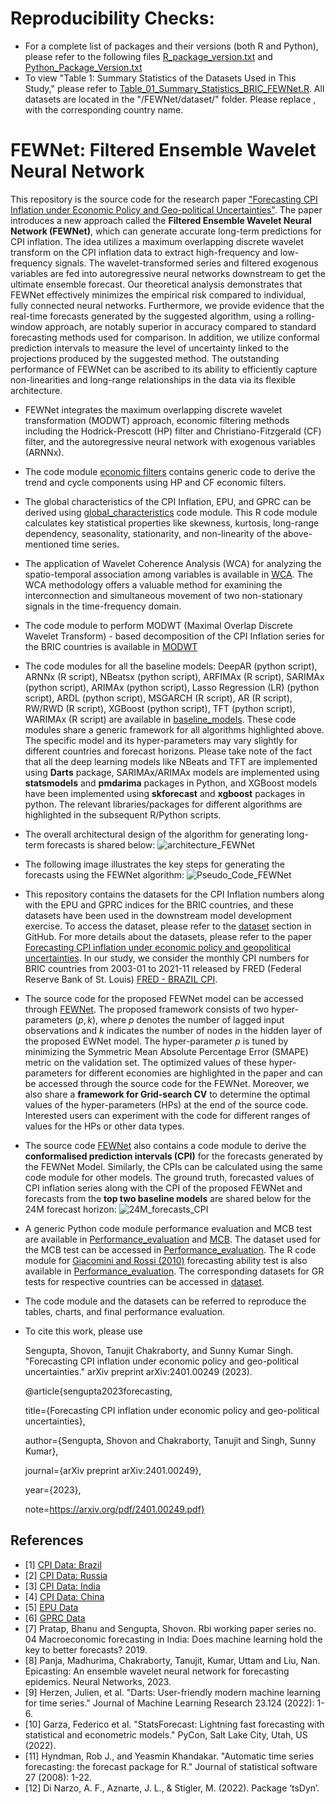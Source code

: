# Reproducibility Checks:
* For a complete list of packages and their versions (both R and Python), please refer to the following files [R_package_version.txt](https://github.com/ctanujit/FEWNet/blob/main/R_package_version.txt) and [Python_Package_Version.txt](https://github.com/ctanujit/FEWNet/blob/main/Python_Package_Version.txt)
* To view "Table 1: Summary Statistics of the Datasets Used in This Study," please refer to [Table_01_Summary_Statistics_BRIC_FEWNet.R](https://github.com/ctanujit/FEWNet/blob/main/Table_01_Summary_Statistics_BRIC_FEWNet.R). All datasets are located in the "/FEWNet/dataset/<country>" folder. Please replace ,<country> with the corresponding country name.


# FEWNet: Filtered Ensemble Wavelet Neural Network

This repository is the source code for the research paper ["Forecasting CPI Inflation under Economic Policy and Geo-political Uncertainties"](https://arxiv.org/abs/2401.00249). The paper introduces a new approach called the **Filtered Ensemble Wavelet Neural Network (FEWNet)**, which can generate accurate long-term predictions for CPI inflation. The idea utilizes a maximum overlapping discrete wavelet transform on the CPI inflation data to extract high-frequency and low-frequency signals. The wavelet-transformed series and filtered exogenous variables are fed into autoregressive neural networks downstream to get the ultimate ensemble forecast. Our theoretical analysis demonstrates that FEWNet effectively minimizes the empirical risk compared to individual, fully connected neural networks. Furthermore, we provide evidence that the real-time forecasts generated by the suggested algorithm, using a rolling-window approach, are notably superior in accuracy compared to standard forecasting methods used for comparison. In addition, we utilize conformal prediction intervals to measure the level of uncertainty linked to the projections produced by the suggested method. The outstanding performance of FEWNet can be ascribed to its ability to efficiently capture non-linearities and long-range relationships in the data via its flexible architecture.

* FEWNet integrates the maximum overlapping discrete wavelet transformation (MODWT) approach, economic filtering methods including the Hodrick-Prescott (HP) filter and Christiano-Fitzgerald (CF) filter, and the autoregressive neural network with exogenous variables (ARNNx).

* The code module [economic filters](https://github.com/ctanujit/FEWNet/blob/main/code/data_analysis/economic_filters.py) contains generic code to derive the trend and cycle components using HP and CF economic filters.

* The global characteristics of the CPI Inflation, EPU, and GPRC can be derived using [global_characteristics](https://github.com/ctanujit/FEWNet/blob/main/code/data_analysis/Global_characteristics.R) code module. This R code module calculates key statistical properties like skewness, kurtosis, long-range dependency, seasonality, stationarity, and non-linearity of the above-mentioned time series.

* The application of Wavelet Coherence Analysis (WCA) for analyzing the spatio-temporal association among variables is available in [WCA](https://github.com/ctanujit/FEWNet/blob/main/code/Wavelet_Coherence_Analysis/WCA_BRIC.R). The WCA methodology offers a valuable method for examining the interconnection and simultaneous movement of two non-stationary signals in the time-frequency domain.

* The code module to perform MODWT (Maximal Overlap Discrete Wavelet Transform) - based decomposition of the CPI Inflation series for the BRIC countries is available in [MODWT](https://github.com/ctanujit/FEWNet/blob/main/code/MODWT_decomposition/MODWT_decomposition.R)

* The code modules for all the baseline models: DeepAR (python script), ARNNx (R script), NBeatsx (python script), ARFIMAx (R script), SARIMAx (python script), ARIMAx (python script), Lasso Regression (LR) (python script), ARDL (python script), MSGARCH (R script), AR (R script), RW/RWD (R script), XGBoost (python script), TFT (python script), WARIMAx (R script) are available in [baseline_models](/code/baseline_models). These code modules share a generic framework for all algorithms highlighted above. The specific model and its hyper-parameters may vary slightly for different countries and forecast horizons. Please take note of the fact that all the deep learning models like NBeats and TFT are implemented using **Darts** package, SARIMAx/ARIMAx models are implemented using __statsmodels__ and __pmdarima__ packages in Python, and XGBoost models have been implemented using __skforecast__ and __xgboost__ packages in python. The relevant libraries/packages for different algorithms are highlighted in the subsequent R/Python scripts.
  
* The overall architectural design of the algorithm for generating long-term forecasts is shared below:
![architecture_FEWNet](https://github.com/ctanujit/FEWNet/blob/main/images/architecture_FEWNet_V2.png)

* The following image illustrates the key steps for generating the forecasts using the FEWNet algorithm:
![Pseudo_Code_FEWNet](https://github.com/ctanujit/FEWNet/blob/main/images/PseudoCode_FEWNet.jpg)

* This repository contains the datasets for the CPI Inflation numbers along with the EPU and GPRC indices for the BRIC countries, and these datasets have been used in the downstream model development exercise. To access the dataset, please refer to the [dataset](https://github.com/ctanujit/FEWNet/tree/main/dataset) section in GitHub. For more details about the datasets, please refer to the paper [Forecasting CPI inflation under economic policy and geopolitical
uncertainties](https://arxiv.org/pdf/2401.00249). In our study, we consider the monthly CPI numbers for BRIC countries from 2003-01 to 2021-11 released by FRED (Federal Reserve Bank of St. Louis) [FRED - BRAZIL CPI](https://fred.stlouisfed.org/series/BRACPIALLMINMEI). 

* The source code for the proposed FEWNet model can be accessed through [FEWNet](https://github.com/ctanujit/FEWNet/blob/main/code/FEWNet/FEWNet_BRIC_12M_24M_with_ConformalPI_calc_V2.R). The proposed framework consists of two hyper-parameters $(p,k)$, where $p$ denotes the number of lagged input observations and $k$ indicates the number of nodes in the hidden layer of the proposed EWNet model. The hyper-parameter $p$ is tuned by minimizing the Symmetric Mean Absolute Percentage Error (SMAPE) metric on the validation set. The optimized values of these hyper-parameters for different economies are highlighted in the paper and can be accessed through the source code for the FEWNet. Moreover, we also share a **framework for Grid-search CV** to determine the optimal values of the hyper-parameters (HPs) at the end of the source code. Interested users can experiment with the code for different ranges of values for the HPs or other data types.

* The source code [FEWNet](https://github.com/ctanujit/FEWNet/blob/main/code/FEWNet/FEWNet_BRIC_12M_24M_with_ConformalPI_calc_V2.R) also contains a code module to derive the **conformalised prediction intervals (CPI)** for the forecasts generated by the FEWNet Model. Similarly, the CPIs can be calculated using the same code module for other models. The ground truth, forecasted values of CPI inflation series along with the CPI of the proposed FEWNet and forecasts from the __top two baseline models__ are shared below for the 24M forecast horizon:
![24M_forecasts_CPI](https://github.com/ctanujit/FEWNet/blob/main/images/CPI_conformal_PI.png)

* A generic Python code module performance evaluation and MCB test are available in [Performance_evaluation](https://github.com/ctanujit/FEWNet/blob/main/code/Performance_evaluation/evaluation.py) and  [MCB](https://github.com/ctanujit/FEWNet/blob/main/code/Performance_evaluation/MCB_test.R). The dataset used for the MCB test can be accessed in [Performance_evaluation](https://github.com/ctanujit/FEWNet/tree/main/dataset/performance_evaluation). The R code module for [Giacomini and Rossi (2010)](https://onlinelibrary.wiley.com/doi/10.1002/jae.1177) forecasting ability test is also available in [Performance_evaluation](https://github.com/ctanujit/FEWNet/blob/main/code/Performance_evaluation/GR_V2.R). The corresponding datasets for GR tests for respective countries can be accessed in [dataset](https://github.com/ctanujit/FEWNet/tree/main/dataset).

* The code module and the datasets can be referred to reproduce the tables, charts, and final performance evaluation.

* To cite this work, please use

  Sengupta, Shovon, Tanujit Chakraborty, and Sunny Kumar Singh. "Forecasting CPI inflation under economic policy and geo-political uncertainties." arXiv preprint arXiv:2401.00249 (2023).

  @article{sengupta2023forecasting,
  
  title={Forecasting CPI inflation under economic policy and geo-political uncertainties},
  
  author={Sengupta, Shovon and Chakraborty, Tanujit and Singh, Sunny Kumar},
  
  journal={arXiv preprint arXiv:2401.00249},
  
  year={2023},
  
  note=https://arxiv.org/pdf/2401.00249.pdf}
  
## References
* <a id="1">[1]</a> [CPI Data: Brazil](https://fred.stlouisfed.org/series/BRACPIALLMINMEI)
* <a id="2">[2]</a> [CPI Data: Russia](https://fred.stlouisfed.org/series/RUSCPIALLMINMEI)
* <a id="3">[3]</a> [CPI Data: India](https://fred.stlouisfed.org/series/INDCPIALLMINMEI)
* <a id="4">[4]</a> [CPI Data: China](https://fred.stlouisfed.org/series/CHNCPIALLMINMEI)
* <a id="5">[5]</a> [EPU Data](https://www.policyuncertainty.com/index.html)
* <a id="6">[6]</a> [GPRC Data](https://www.policyuncertainty.com/gpr.html)
* <a id="7">[7]</a> Pratap, Bhanu and Sengupta, Shovon. Rbi working paper series no. 04 Macroeconomic forecasting in India: Does machine learning hold the key to better forecasts? 2019.
* <a id="8">[8]</a> Panja, Madhurima, Chakraborty, Tanujit, Kumar, Uttam and Liu, Nan. Epicasting: An ensemble wavelet neural network for forecasting epidemics. Neural Networks, 2023.
* <a id="9">[9]</a> Herzen, Julien, et al. "Darts: User-friendly modern machine learning for time series." Journal of Machine Learning Research 23.124 (2022): 1-6.
* <a id="10">[10]</a> Garza, Federico et al. "StatsForecast: Lightning fast forecasting with statistical and econometric models." PyCon, Salt Lake City, Utah, US (2022).
* <a id="11">[11]</a> Hyndman, Rob J., and Yeasmin Khandakar. "Automatic time series forecasting: the forecast package for R." Journal of statistical software 27 (2008): 1-22.
* <a id="12">[12]</a> Di Narzo, A. F., Aznarte, J. L., & Stigler, M. (2022). Package ‘tsDyn’.

